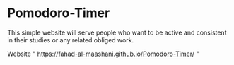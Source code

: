 # Pomodoro-Timer
This simple website will serve people who want to be active and consistent in their studies or any related obliged work. 

Website " https://fahad-al-maashani.github.io/Pomodoro-Timer/ "
